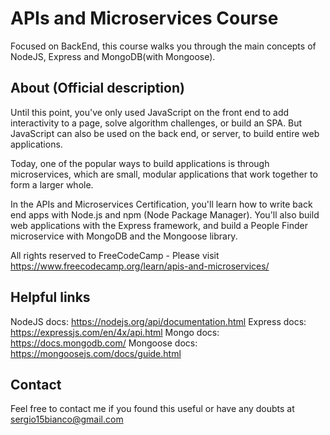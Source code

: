 # APIs and Microservices Course
Focused on BackEnd, this course walks you through the main concepts of NodeJS, Express and MongoDB(with Mongoose).

## About (Official description)
Until this point, you've only used JavaScript on the front end to add interactivity to a page, solve algorithm challenges, or build an SPA. But JavaScript can also be used on the back end, or server, to build entire web applications.

Today, one of the popular ways to build applications is through microservices, which are small, modular applications that work together to form a larger whole.

In the APIs and Microservices Certification, you'll learn how to write back end apps with Node.js and npm (Node Package Manager). You'll also build web applications with the Express framework, and build a People Finder microservice with MongoDB and the Mongoose library.

All rights reserved to FreeCodeCamp - Please visit https://www.freecodecamp.org/learn/apis-and-microservices/

## Helpful links

NodeJS docs: https://nodejs.org/api/documentation.html
Express docs: https://expressjs.com/en/4x/api.html
Mongo docs: https://docs.mongodb.com/
Mongoose docs: https://mongoosejs.com/docs/guide.html

## Contact

Feel free to contact me if you found this useful or have any doubts at sergio15bianco@gmail.com
